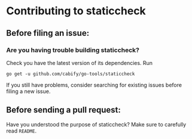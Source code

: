 # Contributing to staticcheck

## Before filing an issue:

### Are you having trouble building staticcheck?

Check you have the latest version of its dependencies. Run
```
go get -u github.com/cabify/go-tools/staticcheck
```
If you still have problems, consider searching for existing issues before filing a new issue.

## Before sending a pull request:

Have you understood the purpose of staticcheck? Make sure to carefully read `README`.
